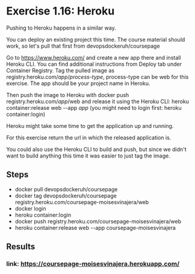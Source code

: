 # Exercise 1.16: Heroku

Pushing to Heroku happens in a similar way.

You can deploy an existing project this time. The course material should work, so let's pull that first from devopsdockeruh/coursepage

Go to https://www.heroku.com/ and create a new app there and install Heroku CLI. You can find additional instructions from Deploy tab under Container Registry. Tag the pulled image as registry.heroku.com/_app_/_process-type_, process-type can be web for this exercise. The app should be your project name in Heroku.

Then push the image to Heroku with docker push registry.heroku.com/_app_/web and release it using the Heroku CLI: heroku container:release web --app _app_ (you might need to login first: heroku container:login)

Heroku might take some time to get the application up and running.

For this exercise return the url in which the released application is.

You could also use the Heroku CLI to build and push, but since we didn't want to build anything this time it was easier to just tag the image.

## Steps

- docker pull devopsdockeruh/coursepage
- docker tag devopsdockeruh/coursepage registry.heroku.com/coursepage-moisesvinajera/web
- docker login
- heroku container:login
- docker push registry.heroku.com/coursepage-moisesvinajera/web
- heroku container:release web --app coursepage-moisesvinajera

## Results

### link: https://coursepage-moisesvinajera.herokuapp.com/
